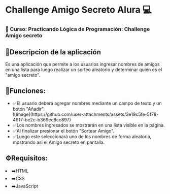 <h1>Challenge Amigo Secreto Alura 💻</h1>


<h3>📒 Curso: Practicando Lógica de Programación: Challenge Amigo secreto</h3>


<h2>📍Descripcion de la aplicación</h2>
Es una aplicación que permite a los usuarios ingresar nombres de amigos en una lista para luego realizar un sorteo aleatorio y determinar quién es el "amigo secreto".

<h2>📌Funciones:</h2>

<ul>
<li>✅El usuario deberá agregar nombres mediante un campo de texto y un botón "Añadir".</li>
![Image](https://github.com/user-attachments/assets/3e19c5fe-5f78-4917-be2c-b369ec8cc897)
  
<li>✅Los nombres ingresados se mostrarán en una lista visible en la página.</li>
<li>✅Al finalizar presionar el botón "Sortear Amigo".</li>
<li>✅Luego este seleccionará uno de los nombres de forma aleatoria, mostrando asi el Amigo secreto en pantalla.</li>
</ul>

<h2>⚙️Requisitos:</h2>
<li>➡️HTML</li>
<li>➡️CSS</li>
<li>➡️JavaScript</li>

